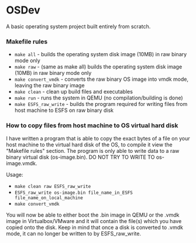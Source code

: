 # OSDev
A basic operating system project built entirely from scratch.

### Makefile rules

- `make all` - builds the operating system disk image (10MB) in raw binary mode only
- `make raw` - (same as make all) builds the operating system disk image (10MB) in raw binary mode only
- `make convert_vmdk` - converts the raw binary OS image into vmdk mode, leaving the raw binary image
- `make clean` - clean up build files and executables
- `make run` - runs the system in QEMU (no compilation/building is done)
- `make ESFS_raw_write` - builds the program required for writing files from host machine to ESFS on raw binary disk

### How to copy files from host machine to OS virtual hard disk

I have written a program that is able to copy the exact bytes of a file on your host machine to the virtual hard disk of the OS, to compile it view the "Makefile rules" section. The program is only able to write data to a raw binary virtual disk (os-image.bin). DO NOT TRY TO WRITE TO os-image.vmdk.

Usage:
- `make clean raw ESFS_raw_write`
- `ESFS_raw_write os-image.bin file_name_in_ESFS file_name_on_local_machine`
- `make convert_vmdk`

You will now be able to either boot the .bin image in QEMU or the .vmdk image in Virtualbox/VMware and it will contain the file(s) which you have copied onto the disk. Keep in mind that once a disk is converted to .vmdk mode, it can no longer be written to by ESFS_raw_write.

